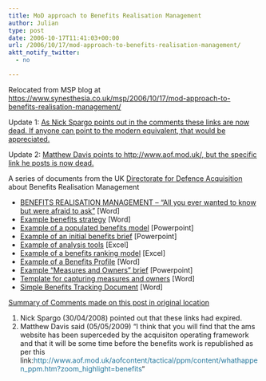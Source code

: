 ```yaml
---
title: MoD approach to Benefits Realisation Management
author: Julian
type: post
date: 2006-10-17T11:41:03+00:00
url: /2006/10/17/mod-approach-to-benefits-realisation-management/
aktt_notify_twitter:
  - no

---
```

Relocated from MSP blog at <https://www.synesthesia.co.uk/msp/2006/10/17/mod-approach-to-benefits-realisation-management/>

Update 1: <ins datetime="2008-05-18T10:38:20+00:00">As Nick Spargo points out in the comments these links are now dead. If anyone can point to the modern equivalent, that would be appreciated.</ins>

Update 2: <ins datetime="2009-11-27T08:47:48+00:00">Matthew Davis points to <a href="http://www.aof.mod.uk/">http://www.aof.mod.uk/</a>, but the specific link he posts is now dead.</ins>

A series of documents from the UK [Directorate for Defence Acquisition][1] about Benefits Realisation Management

  * [BENEFITS REALISATION MANAGEMENT – &#8220;All you ever wanted to know but were afraid to ask&#8221;][2] [Word]
  * [Example benefits strategy][3] [Word]
  * [Example of a populated benefits model][4] [Powerpoint]
  * [Example of an initial benefits brief][5] [Powerpoint]
  * [Example of analysis tools][6] [Excel]
  * [Example of a benefits ranking model][7] [Excel]
  * [Example of a Benefits Profile][8] [Word]
  * [Example “Measures and Owners” brief][9] [Powerpoint]
  * [Template for capturing measures and owners][10] [Word]
  * [Simple Benefits Tracking Document][11] [Word]

<span style="text-decoration: underline;">Summary of Comments made on this post in original location</span>

<ol class="decimal">
  <li>
    Nick Spargo (30/04/2008) pointed out that these links had expired.
  </li>
  <li>
    Matthew Davis said (05/05/2009) &#8220;I think that you will find that the ams website has been superceded by the acquisiton operating framework and that it will be some time before the benefits work is republished as per this link:<a style="outline-width: 0px; outline-style: initial; outline-color: initial; background-image: initial; background-repeat: initial; background-attachment: initial; -webkit-background-clip: initial; -webkit-background-origin: initial; background-color: transparent; color: #21759b; word-wrap: break-word; text-decoration: none; background-position: initial initial; padding: 0px; margin: 0px; border: 0px initial initial;" rel="nofollow" href="http://www.aof.mod.uk/aofcontent/tactical/ppm/content/whathappen_ppm.htm?zoom_highlight=benefits">http://www.aof.mod.uk/aofcontent/tactical/ppm/content/whathappen_ppm.htm?zoom_highlight=benefits</a>&#8220;
  </li>
</ol>

 [1]: http://www.ams.mod.uk/ams/content/docs/saweb/smartacq.htm
 [2]: http://www.ams.mod.uk/ams/content/docs/brm/brmguide.doc
 [3]: http://www.ams.mod.uk/ams/content/docs/brm/strategy.doc
 [4]: http://www.ams.mod.uk/ams/content/docs/brm/bdn.ppt
 [5]: http://www.ams.mod.uk/ams/content/docs/brm/brief.ppt
 [6]: http://www.ams.mod.uk/ams/content/docs/brm/tools1.xls
 [7]: http://www.ams.mod.uk/ams/content/docs/brm/tools2.xls
 [8]: http://www.ams.mod.uk/ams/content/docs/brm/profile.doc
 [9]: http://www.ams.mod.uk/ams/content/docs/brm/measowner.ppt
 [10]: http://www.ams.mod.uk/ams/content/docs/brm/motable.doc
 [11]: http://www.ams.mod.uk/ams/content/docs/brm/tracking.doc